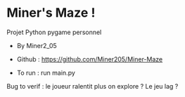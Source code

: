 
# Miner's Maze !
Projet Python pygame personnel
- By Miner2_05

- Github : https://github.com/Miner205/Miner-Maze

- To run : run main.py

Bug to verif : le joueur ralentit plus on explore ? Le jeu lag ?